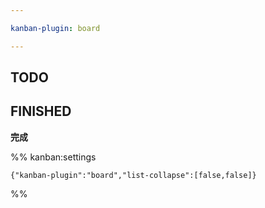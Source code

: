 ```yaml
---

kanban-plugin: board

---
```


## TODO



## FINISHED

**完成**




%% kanban:settings
```
{"kanban-plugin":"board","list-collapse":[false,false]}
```
%%